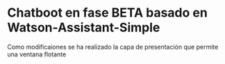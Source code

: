 # Chatboot en fase BETA basado en Watson-Assistant-Simple

Como modificaiones se ha realizado la capa de presentación que permite una ventana flotante


